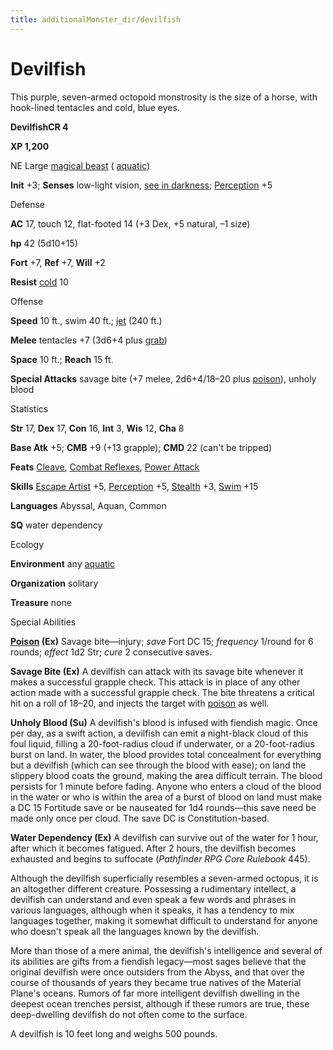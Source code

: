 ```yaml
---
title: additionalMonster_dir/devilfish
---
```

# Devilfish

This purple, seven-armed octopoid monstrosity is the size of a horse, with hook-lined tentacles and cold, blue eyes.

**DevilfishCR 4**

**XP 1,200**

NE Large [magical beast](monsters/creatureTypes#_magical-beast) ( [aquatic](monster_dir/creatureTypes#_aquatic-subtype))

**Init** +3; **Senses** low-light vision, [see in darkness](monsters/universalMonsterRules#_see-in-darkness); [Perception](additionalMonster_dir/../skill_dir/perception#_perception) +5

Defense

**AC** 17, touch 12, flat-footed 14 (+3 Dex, +5 natural, –1 size)

**hp** 42 (5d10+15)

**Fort** +7, **Ref** +7, **Will** +2

**Resist** [cold](monsters/creatureTypes#_cold-subtype) 10

Offense

**Speed** 10 ft., swim 40 ft.; [jet](monster_dir/universalMonsterRules#_jet) (240 ft.)

**Melee** tentacles +7 (3d6+4 plus [grab](monsters/universalMonsterRules#_grab))

**Space** 10 ft.; **Reach** 15 ft.

**Special Attacks** savage bite (+7 melee, 2d6+4/18–20 plus [poison](monster_dir/universalMonsterRules#_poison-(ex-or-su))), unholy blood

Statistics

**Str** 17, **Dex** 17, **Con** 16, **Int** 3, **Wis** 12, **Cha** 8

**Base Atk** +5; **CMB** +9 (+13 grapple); **CMD** 22 (can't be tripped)

**Feats** [Cleave](additionalMonsters/../feats#_cleave), [Combat Reflexes](additionalMonster_dir/../feats#_combat-reflexes), [Power Attack](additionalMonster_dir/../feats#_power-attack)

**Skills** [Escape Artist](additionalMonster_dir/../skill_dir/escapeArtist#_escape-artist) +5, [Perception](additionalMonsters/../skill_dir/perception#_perception) +5, [Stealth](additionalMonsters/../skill_dir/stealth#_stealth) +3, [Swim](additionalMonsters/../skill_dir/swim#_swim) +15

**Languages** Abyssal, Aquan, Common

**SQ** water dependency

Ecology

**Environment** any [aquatic](monsters/creatureTypes#_aquatic-subtype)

**Organization** solitary

**Treasure** none

Special Abilities

**[Poison](monster_dir/universalMonsterRules#_poison-(ex-or-su)) (Ex)** Savage bite—injury; _save_ Fort DC 15; _frequency_ 1/round for 6 rounds; _effect_ 1d2 Str; _cure_ 2 consecutive saves.

**Savage Bite (Ex)** A devilfish can attack with its savage bite whenever it makes a successful grapple check. This attack is in place of any other action made with a successful grapple check. The bite threatens a critical hit on a roll of 18–20, and injects the target with [poison](monster_dir/universalMonsterRules#_poison-(ex-or-su)) as well.

**Unholy Blood (Su)** A devilfish's blood is infused with fiendish magic. Once per day, as a swift action, a devilfish can emit a night-black cloud of this foul liquid, filling a 20-foot-radius cloud if underwater, or a 20-foot-radius burst on land. In water, the blood provides total concealment for everything but a devilfish (which can see through the blood with ease); on land the slippery blood coats the ground, making the area difficult terrain. The blood persists for 1 minute before fading. Anyone who enters a cloud of the blood in the water or who is within the area of a burst of blood on land must make a DC 15 Fortitude save or be nauseated for 1d4 rounds—this save need be made only once per cloud. The save DC is Constitution-based.

**Water Dependency (Ex)** A devilfish can survive out of the water for 1 hour, after which it becomes fatigued. After 2 hours, the devilfish becomes exhausted and begins to suffocate (_Pathfinder RPG Core Rulebook_ 445).

Although the devilfish superficially resembles a seven-armed octopus, it is an altogether different creature. Possessing a rudimentary intellect, a devilfish can understand and even speak a few words and phrases in various languages, although when it speaks, it has a tendency to mix languages together, making it somewhat difficult to understand for anyone who doesn't speak all the languages known by the devilfish.

More than those of a mere animal, the devilfish's intelligence and several of its abilities are gifts from a fiendish legacy—most sages believe that the original devilfish were once outsiders from the Abyss, and that over the course of thousands of years they became true natives of the Material Plane's oceans. Rumors of far more intelligent devilfish dwelling in the deepest ocean trenches persist, although if these rumors are true, these deep-dwelling devilfish do not often come to the surface.

A devilfish is 10 feet long and weighs 500 pounds.

